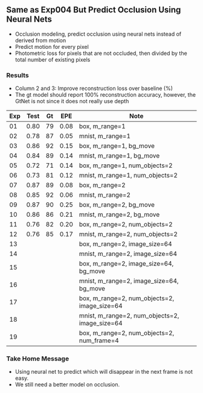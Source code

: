 ## Same as Exp004 But Predict Occlusion Using Neural Nets 

- Occlusion modeling, predict occlusion using neural nets instead of derived from motion
- Predict motion for every pixel
- Photometric loss for pixels that are not occluded, then divided by the total number of existing pixels

### Results

- Column 2 and 3: Improve reconstruction loss over baseline (%) 
- The gt model should report 100% reconstruction accuracy, however, the GtNet is not since it does not really use depth

| Exp  | Test | Gt   | EPE  | Note |
| ---- | ---- | ---- | ---- | ---- | 
| 01 | 0.80 | 79 | 0.08 | box, m_range=1 |
| 02 | 0.78 | 87 | 0.05 | mnist, m_range=1 |
| 03 | 0.86 | 92 | 0.15 | box, m_range=1, bg_move |
| 04 | 0.84 | 89 | 0.14 | mnist, m_range=1, bg_move |
| 05 | 0.72 | 71 | 0.14 | box, m_range=1, num_objects=2 |
| 06 | 0.73 | 81 | 0.12 | mnist, m_range=1, num_objects=2 |
| 07 | 0.87 | 89 | 0.08 | box, m_range=2 |
| 08 | 0.85 | 92 | 0.06 | mnist, m_range=2 |
| 09 | 0.87 | 90 | 0.25 | box, m_range=2, bg_move |
| 10 | 0.86 | 86 | 0.21 | mnist, m_range=2, bg_move |
| 11 | 0.76 | 82 | 0.20 | box, m_range=2, num_objects=2 |
| 12 | 0.76 | 85 | 0.17 | mnist, m_range=2, num_objects=2 |
| 13 |  |  |  | box, m_range=2, image_size=64 |
| 14 |  |  |  | mnist, m_range=2, image_size=64 |
| 15 |  |  |  | box, m_range=2, image_size=64, bg_move |
| 16 |  |  |  | mnist, m_range=2, image_size=64, bg_move |
| 17 |  |  |  | box, m_range=2, num_objects=2, image_size=64 |
| 18 |  |  |  | mnist, m_range=2, num_objects=2, image_size=64 |
| 19 |  |  |  | box, m_range=2, num_objects=2, num_frame=4 |

### Take Home Message

- Using neural net to predict which will disappear in the next frame is not easy.
- We still need a better model on occlusion.
